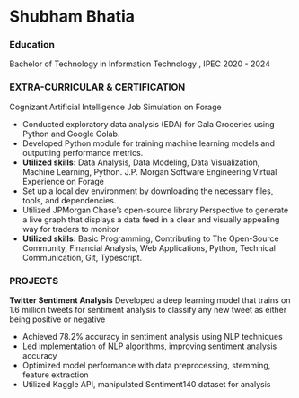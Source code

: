# Shubham Bhatia
### Education
Bachelor of Technology in Information Technology , IPEC 2020 - 2024

### EXTRA-CURRICULAR & CERTIFICATION
Cognizant Artificial Intelligence Job Simulation on Forage
- Conducted exploratory data analysis (EDA) for Gala Groceries using Python and Google Colab.
- Developed Python module for training machine learning models and outputting performance metrics.
- **Utilized skills:** Data Analysis, Data Modeling, Data Visualization, Machine Learning, Python.
J.P. Morgan Software Engineering Virtual Experience on Forage
- Set up a local dev environment by downloading the necessary files, tools, and dependencies.
- Utilized JPMorgan Chase’s open-source library Perspective to generate a live graph that displays a data feed in
a clear and visually appealing way for traders to monitor
- **Utilized skills:** Basic Programming, Contributing to The Open-Source Community, Financial Analysis, Web
Applications, Python, Technical Communication, Git, Typescript.

### PROJECTS
**Twitter Sentiment Analysis** Developed a deep learning model that trains on 1.6 million tweets for sentiment
analysis to classify any new tweet as either being positive or negative
- Achieved 78.2% accuracy in sentiment analysis using NLP techniques
- Led implementation of NLP algorithms, improving sentiment analysis accuracy
- Optimized model performance with data preprocessing, stemming, feature extraction
- Utilized Kaggle API, manipulated Sentiment140 dataset for analysis
